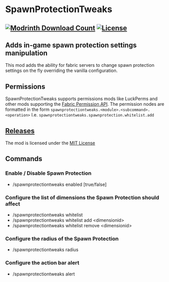 # SpawnProtectionTweaks
<a href="https://modrinth.com/mod/spawn-protection-tweaks"><img src="https://waffle.coffee/modrinth/spawn-protection-tweaks/downloads" alt="Modrinth Download Count"></a>
<a href="https://github.com/macbrayne/spawn-protection-tweaks/blob/master/LICENSE.md"><img src="https://img.shields.io/github/license/macbrayne/spawn-protection-tweaks?style=flat&color=0C8E8E" alt="License"></a>
---
## Adds in-game spawn protection settings manipulation

This mod adds the ability for fabric servers to change spawn protection settings on the fly overriding the vanilla configuration.


## Permissions

SpawnProtectionTweaks supports permissions mods like LuckPerms and other mods supporting the [Fabric Permission API](https://github.com/lucko/fabric-permissions-api).
The permission nodes are formatted in the form ``spawnprotectiontweaks.<module>.<subcommand>.<operation>``
I.e. ``spawnprotectiontweaks.spawnprotection.whitelist.add``
## [Releases](https://github.com/macbrayne/spawn-protection-tweaks/releases)

The mod is licensed under the [MIT License](LICENSE)

## Commands

### Enable / Disable Spawn Protection
* /spawnprotectiontweaks enabled [true/false]

### Configure the list of dimensions the Spawn Protection should affect
* /spawnprotectiontweaks whitelist
* /spawnprotectiontweaks whitelist add \<dimensionid\>
* /spawnprotectiontweaks whitelist remove \<dimensionid\>

### Configure the radius of the Spawn Protection
* /spawnprotectiontweaks radius

### Configure the action bar alert
* /spawnprotectiontweaks alert

